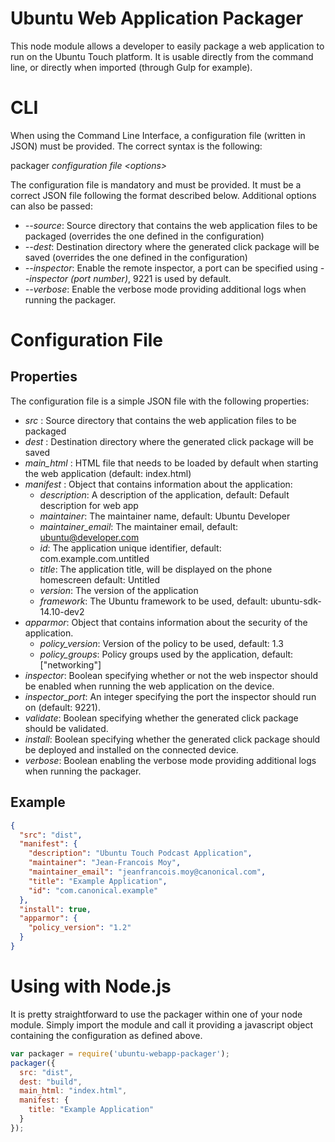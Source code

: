 Ubuntu Web Application Packager
===============================

This node module allows a developer to easily package a web application to run on the Ubuntu Touch platform. It is usable directly from the command line, or directly when
imported (through Gulp for example).

# CLI

When using the Command Line Interface, a configuration file (written in JSON) must be provided. The correct syntax is the following:

packager *configuration file \<options\>*

The configuration file is mandatory and must be provided. It must be a correct JSON file following the format described below. Additional options can also be passed:

- *--source*: Source directory that contains the web application files to be packaged (overrides the one defined in the configuration)
- *--dest*: Destination directory where the generated click package will be saved (overrides the one defined in the configuration)
- *--inspector*: Enable the remote inspector, a port can be specified using *--inspector (port number)*, 9221 is used by default.
- *--verbose*: Enable the verbose mode providing additional logs when running the packager.

# Configuration File

## Properties

The configuration file is a simple JSON file with the following properties:

- *src* : Source directory that contains the web application files to be packaged
- *dest* : Destination directory where the generated click package will be saved
- *main_html* : HTML file that needs to be loaded by default when starting the web application (default: index.html)
- *manifest* : Object that contains information about the application:
  - *description*: A description of the application, default: Default description for web app
  - *maintainer*: The maintainer name, default: Ubuntu Developer
  - *maintainer_email*: The maintainer email, default: ubuntu@developer.com
  - *id*: The application unique identifier, default: com.example.com.untitled
  - *title*: The application title, will be displayed on the phone homescreen default: Untitled
  - *version*: The version of the application
  - *framework*: The Ubuntu framework to be used, default: ubuntu-sdk-14.10-dev2
- *apparmor*: Object that contains information about the security of the application.
  - *policy_version*: Version of the policy to be used, default: 1.3
  - *policy_groups*: Policy groups used by the application, default: ["networking"]
- *inspector*: Boolean specifying whether or not the web inspector should be enabled when running the web application on the device.
- *inspector_port*: An integer specifying the port the inspector should run on (default: 9221).
- *validate*: Boolean specifying whether the generated click package should be validated.
- *install*: Boolean specifying whether the generated click package should be deployed and installed on the connected device.
- *verbose*: Boolean enabling the verbose mode providing additional logs when running the packager.

## Example

```json
{
  "src": "dist",
  "manifest": {
    "description": "Ubuntu Touch Podcast Application",
    "maintainer": "Jean-Francois Moy",
    "maintainer_email": "jeanfrancois.moy@canonical.com",
    "title": "Example Application",
    "id": "com.canonical.example"
  },
  "install": true,
  "apparmor": {
    "policy_version": "1.2"
  }
}
```

# Using with Node.js

It is pretty straightforward to use the packager within one of your node module. Simply import the module and call it providing a javascript object containing the configuration as defined above.

```javascript
var packager = require('ubuntu-webapp-packager');
packager({
  src: "dist",
  dest: "build",
  main_html: "index.html",
  manifest: {
    title: "Example Application"
  }
});
```
